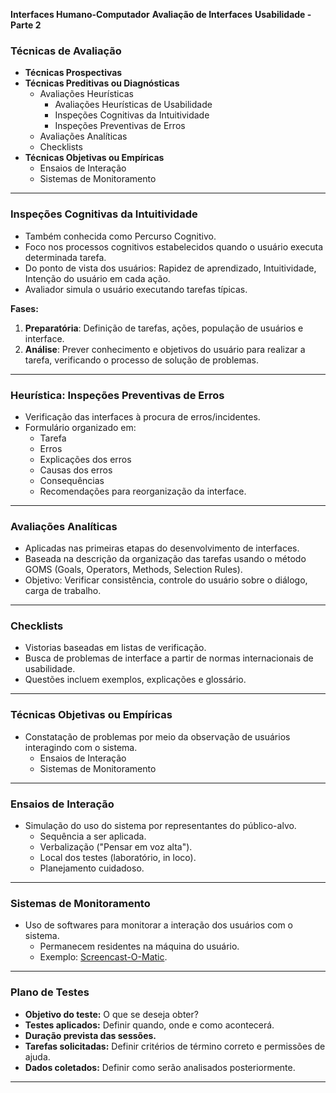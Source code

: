 
**Interfaces Humano-Computador**
**Avaliação de Interfaces**
**Usabilidade - Parte 2**

### Técnicas de Avaliação
- **Técnicas Prospectivas**
- **Técnicas Preditivas ou Diagnósticas**
  - Avaliações Heurísticas
    - Avaliações Heurísticas de Usabilidade
    - Inspeções Cognitivas da Intuitividade
    - Inspeções Preventivas de Erros
  - Avaliações Analíticas
  - Checklists
- **Técnicas Objetivas ou Empíricas**
  - Ensaios de Interação
  - Sistemas de Monitoramento

---

### Inspeções Cognitivas da Intuitividade
- Também conhecida como Percurso Cognitivo.
- Foco nos processos cognitivos estabelecidos quando o usuário executa determinada tarefa.
- Do ponto de vista dos usuários: Rapidez de aprendizado, Intuitividade, Intenção do usuário em cada ação.
- Avaliador simula o usuário executando tarefas típicas.

**Fases:**
1. **Preparatória**: Definição de tarefas, ações, população de usuários e interface.
2. **Análise**: Prever conhecimento e objetivos do usuário para realizar a tarefa, verificando o processo de solução de problemas.

---

### Heurística: Inspeções Preventivas de Erros
- Verificação das interfaces à procura de erros/incidentes.
- Formulário organizado em:
  - Tarefa
  - Erros
  - Explicações dos erros
  - Causas dos erros
  - Consequências
  - Recomendações para reorganização da interface.

---

### Avaliações Analíticas
- Aplicadas nas primeiras etapas do desenvolvimento de interfaces.
- Baseada na descrição da organização das tarefas usando o método GOMS (Goals, Operators, Methods, Selection Rules).
- Objetivo: Verificar consistência, controle do usuário sobre o diálogo, carga de trabalho.

---

### Checklists
- Vistorias baseadas em listas de verificação.
- Busca de problemas de interface a partir de normas internacionais de usabilidade.
- Questões incluem exemplos, explicações e glossário.

---

### Técnicas Objetivas ou Empíricas
- Constatação de problemas por meio da observação de usuários interagindo com o sistema.
  - Ensaios de Interação
  - Sistemas de Monitoramento

---

### Ensaios de Interação
- Simulação do uso do sistema por representantes do público-alvo.
  - Sequência a ser aplicada.
  - Verbalização ("Pensar em voz alta").
  - Local dos testes (laboratório, in loco).
  - Planejamento cuidadoso.

---

### Sistemas de Monitoramento
- Uso de softwares para monitorar a interação dos usuários com o sistema.
  - Permanecem residentes na máquina do usuário.
  - Exemplo: [Screencast-O-Matic](https://screencast-o-matic.com/).

---

### Plano de Testes
- **Objetivo do teste:** O que se deseja obter?
- **Testes aplicados:** Definir quando, onde e como acontecerá.
- **Duração prevista das sessões.**
- **Tarefas solicitadas:** Definir critérios de término correto e permissões de ajuda.
- **Dados coletados:** Definir como serão analisados posteriormente.

---

